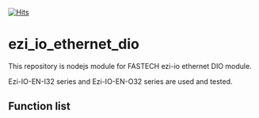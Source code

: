 [![Hits](https://hits.seeyoufarm.com/api/count/incr/badge.svg?url=https%3A%2F%2Fgithub.com%2FROgistics%2ezi_io_ethernet_dio&count_bg=%2379C83D&title_bg=%23555555&icon=&icon_color=%23E7E7E7&title=hits&edge_flat=false)](https://hits.seeyoufarm.com)
# ezi_io_ethernet_dio
This repository is nodejs module for FASTECH ezi-io ethernet DIO module.

Ezi-IO-EN-I32 series and Ezi-IO-EN-O32 series are used and tested. 

## Function list

